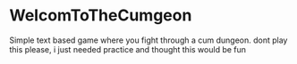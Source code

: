 # WelcomToTheCumgeon
Simple text based game where you fight through a cum dungeon. dont play this please, i just needed practice and thought this would be fun
